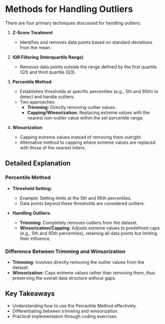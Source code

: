 # Methods for Handling Outliers
There are four primary techniques discussed for handling outliers:

1. **Z-Score Treatment**
   - Identifies and removes data points based on standard deviations from the mean.

2. **IQR Filtering (Interquartile Range)**
   - Removes data points outside the range defined by the first quartile (Q1) and third quartile (Q3).

3. **Percentile Method**
   - Establishes thresholds at specific percentiles (e.g., 5th and 95th) to detect and handle outliers.
   - Two approaches:
     - **Trimming:** Directly removing outlier values.
     - **Capping/Winsorization:** Replacing extreme values with the nearest non-outlier value within the set percentile range.

4. **Winsorization**
   - Capping extreme values instead of removing them outright.
   - Alternative method to capping where extreme values are replaced with those of the nearest inliers.

## Detailed Explanation

### Percentile Method
- **Threshold Setting:** 
  - Example: Setting limits at the 5th and 95th percentiles.
  - Data points beyond these thresholds are considered outliers.
  
- **Handling Outliers:**
  - **Trimming:** Completely removes outliers from the dataset.
  - **Winsorization/Capping:** Adjusts extreme values to predefined caps (e.g., 5th and 95th percentiles), retaining all data points but limiting their influence.

### Difference Between Trimming and Winsorization
- **Trimming:** Involves directly removing the outlier values from the dataset.
- **Winsorization:** Caps extreme values rather than removing them, thus preserving the overall data structure without gaps.

## Key Takeaways
- Understanding how to use the Percentile Method effectively.
- Differentiating between trimming and winsorization.
- Practical implementation through coding exercises.
